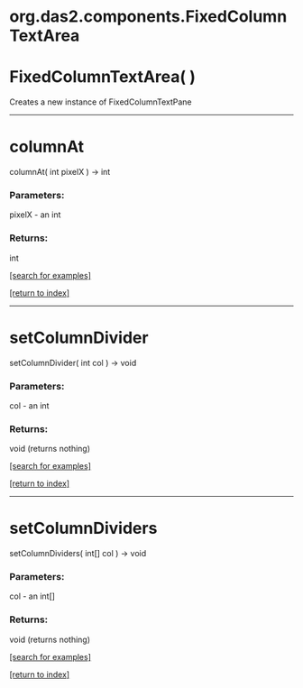 # org.das2.components.FixedColumnTextArea



# FixedColumnTextArea( )
Creates a new instance of FixedColumnTextPane

***
<a name="columnAt"></a>
# columnAt
columnAt( int pixelX ) &rarr; int



### Parameters:
pixelX - an int

### Returns:
int


<a href="https://github.com/autoplot/dev/search?q=columnAt&unscoped_q=columnAt">[search for examples]</a>

<a href="https://github.com/autoplot/documentation/blob/master/javadoc/index-all.md">[return to index]</a>

***
<a name="setColumnDivider"></a>
# setColumnDivider
setColumnDivider( int col ) &rarr; void



### Parameters:
col - an int

### Returns:
void (returns nothing)


<a href="https://github.com/autoplot/dev/search?q=setColumnDivider&unscoped_q=setColumnDivider">[search for examples]</a>

<a href="https://github.com/autoplot/documentation/blob/master/javadoc/index-all.md">[return to index]</a>

***
<a name="setColumnDividers"></a>
# setColumnDividers
setColumnDividers( int[] col ) &rarr; void



### Parameters:
col - an int[]

### Returns:
void (returns nothing)


<a href="https://github.com/autoplot/dev/search?q=setColumnDividers&unscoped_q=setColumnDividers">[search for examples]</a>

<a href="https://github.com/autoplot/documentation/blob/master/javadoc/index-all.md">[return to index]</a>

